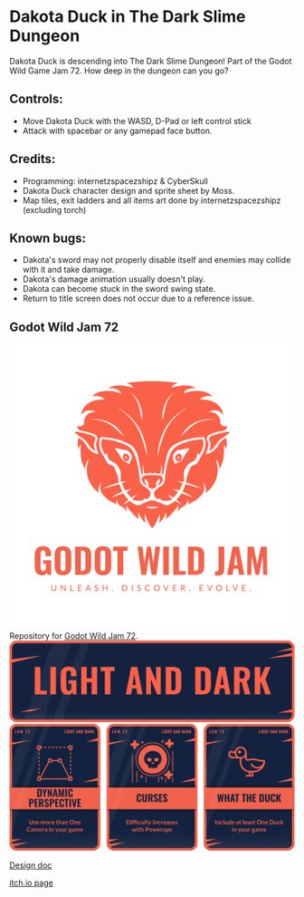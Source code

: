 # Dakota Duck in The Dark Slime Dungeon
Dakota Duck is descending into The Dark Slime Dungeon! Part of the Godot Wild Game Jam 72. How deep in the dungeon can you go?

## Controls:
* Move Dakota Duck with the WASD, D-Pad or left control stick
* Attack with spacebar or any gamepad face button.

## Credits:
* Programming: internetzspacezshipz & CyberSkull
* Dakota Duck character design and sprite sheet by Moss.
* Map tiles, exit ladders and all items art done by internetzspacezshipz (excluding torch)


## Known bugs:
* Dakota's sword may not properly disable itself and enemies may collide with it and take damage.
* Dakota's damage animation usually doesn't play.
* Dakota can become stuck in the sword swing state.
* Return to title screen does not occur due to a reference issue.

## Godot Wild Jam 72
![GWJ-Full-Logo-tag](GWJ/GWJ-Full-Logo-tag.svg)
Repository for [Godot Wild Jam 72](https://itch.io/jam/godot-wild-jam-72).
![Light and Dark theme](GWJ/72-light-n-dark.png)
![Wildcards: Dynamic Perspective, Curses & What the Duck](GWJ/72-All-Cards.png)

[Design doc](https://docs.google.com/document/d/10iIuY10_H25JpPuGTPwvYvNa8YPdun2npG8JguPPquc)

[itch.io page](https://dreadlordcyberskull.itch.io/dakota-duck-in-the-dark-slime-dungeon)
